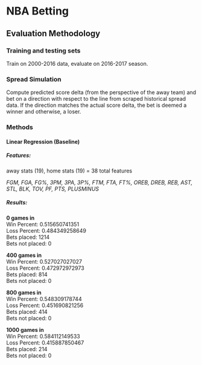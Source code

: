 # NBA Betting

## Evaluation Methodology

### Training and testing sets

Train on 2000-2016 data, evaluate on 2016-2017 season.

### Spread Simulation

Compute predicted score delta (from the perspective of the away team) and bet on a direction with respect to the line
from scraped historical spread data. If the direction matches the actual score delta, the bet is deemed a winner and
otherwise, a loser.

### Methods

#### Linear Regression (Baseline)

##### Features:

away stats (19), home stats (19) = 38 total features

*FGM, FGA, FG%, 3PM, 3PA, 3P%, FTM, FTA, FT%, OREB, DREB, REB, AST, STL, BLK, TOV, PF, PTS, PLUSMINUS*

##### Results:
**0 games in**  
Win Percent: 0.515650741351  
Loss Percent: 0.484349258649  
Bets placed: 1214  
Bets not placed: 0  

**400 games in**  
Win Percent: 0.527027027027  
Loss Percent: 0.472972972973  
Bets placed: 814  
Bets not placed: 0  

**800 games in**  
Win Percent: 0.548309178744  
Loss Percent: 0.451690821256  
Bets placed: 414  
Bets not placed: 0

**1000 games in**  
Win Percent: 0.584112149533  
Loss Percent: 0.415887850467  
Bets placed: 214  
Bets not placed: 0

